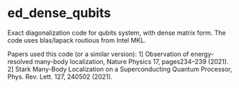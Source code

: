 # ed_dense_qubits

Exact diagonalization code for qubits system, with dense matrix form. The code uses blas/lapack routious from Intel MKL.  

Papers used this code (or a similar version):
1] Observation of energy-resolved many-body localization, Nature Physics 17, pages234–239 (2021).
2] Stark Many-Body Localization on a Superconducting Quantum Processor, Phys. Rev. Lett. 127, 240502 (2021).
